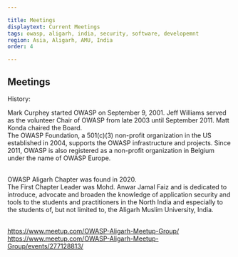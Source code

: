 ```yaml
---

title: Meetings 
displaytext: Current Meetings
tags: owasp, aligarh, india, security, software, developemnt
region: Asia, Aligarh, AMU, India
order: 4

---
```


## Meetings

History:

Mark Curphey started OWASP on September 9, 2001. Jeff Williams served as the volunteer Chair of OWASP from late 2003 until September 2011. Matt Konda chaired the Board.
<br/>
The OWASP Foundation, a 501(c)(3) non-profit organization in the US established in 2004, supports the OWASP infrastructure and projects. Since 2011, OWASP is also registered as a non-profit organization in Belgium under the name of OWASP Europe.
<br/><br/>

OWASP Aligarh Chapter was found in 2020.
<br/>
The First Chapter Leader was Mohd. Anwar Jamal Faiz and is dedicated to introduce, advocate and broaden the knowledge of application security and tools to the students and practitioners in the North India and especially to the students of, but not limited to, the Aligarh Muslim University, India.
<br/><br/>

https://www.meetup.com/OWASP-Aligarh-Meetup-Group/
https://www.meetup.com/OWASP-Aligarh-Meetup-Group/events/277128813/

